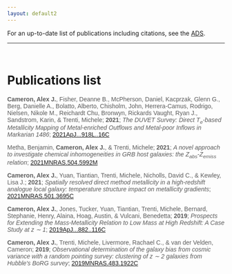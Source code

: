 ```yaml
---
layout: default2
---
```


For an up-to-date list of publications including citations, see the [ADS](https://ui.adsabs.harvard.edu/search/q=orcid%3A0000-0002-0450-7306&sort=date%20desc%2C%20bibcode%20desc&p_=0).

---

<font face="Helvetica" font-size="12px" color="#ffffff">.</font>

# Publications list

<font face="Helvetica" font-size="12px" color="#5b5b5b">

<p>
<b>Cameron, Alex J.</b>, Fisher, Deanne B., McPherson, Daniel, Kacprzak, Glenn G., Berg, Danielle A., Bolatto, Alberto, Chisholm, John, Herrera-Camus, Rodrigo, Nielsen, Nikole M., Reichardt Chu, Bronwyn, Rickards Vaught, Ryan J., Sandstrom, Karin, & Trenti, Michele; <b>2021</b>; <i>The DUVET Survey: Direct T<SUB>e</SUB>-based Metallicity Mapping of Metal-enriched Outflows and Metal-poor Inflows in Markarian 1486</i>; <a href="https://ui.adsabs.harvard.edu/abs/2021ApJ...918L..16C">2021ApJ...918L..16C</a>
</p>

<p>
Metha, Benjamin, <b>Cameron, Alex J.</b>, & Trenti, Michele; <b>2021</b>; <i>A novel approach to investigate chemical inhomogeneities in GRB host galaxies: the Z<SUB>abs</SUB>-Z<SUB>emiss</SUB> relation</i>; <a href="https://ui.adsabs.harvard.edu/abs/2021MNRAS.504.5992M">2021MNRAS.504.5992M</a>
</p>

<p>
<b>Cameron, Alex J.</b>, Yuan, Tiantian, Trenti, Michele, Nicholls, David C., & Kewley, Lisa J.; <b>2021</b>; <i>Spatially resolved direct method metallicity in a high-redshift analogue local galaxy: temperature structure impact on metallicity gradients</i>; <a href="https://ui.adsabs.harvard.edu/abs/2021MNRAS.501.3695C">2021MNRAS.501.3695C</a>
</p>

<p>
<b>Cameron, Alex J.</b>, Jones, Tucker, Yuan, Tiantian, Trenti, Michele, Bernard, Stephanie, Henry, Alaina, Hoag, Austin, & Vulcani, Benedetta; <b>2019</b>; <i>Prospects for Extending the Mass-Metallicity Relation to Low Mass at High Redshift: A Case Study at z ∼ 1</i>; <a href="https://ui.adsabs.harvard.edu/abs/2019ApJ...882..116C">2019ApJ...882..116C</a>
</p>

<p>
<b>Cameron, Alex J.</b>, Trenti, Michele, Livermore, Rachael C., & van der Velden, Cameron; <b>2019</b>; <i>Observational determination of the galaxy bias from cosmic variance with a random pointing survey: clustering of z ∼ 2 galaxies from Hubble's BoRG survey</i>; <a href="https://ui.adsabs.harvard.edu/abs/2019MNRAS.483.1922C">2019MNRAS.483.1922C</a>
</p>

</font>
